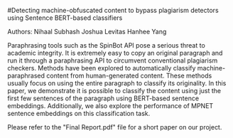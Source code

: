 #Detecting machine-obfuscated content to bypass plagiarism detectors using Sentence BERT-based classifiers

Authors: Nihaal Subhash Joshua Levitas Hanhee Yang

Paraphrasing tools such as the SpinBot API pose a serious threat to academic integrity. It is extremely easy to copy an original paragraph and run it through a paraphrasing API to circumvent conventional plagiarism checkers. Methods have been explored to automatically classify machine-paraphrased content from human-generated content. These methods usually focus on using the entire paragraph to classify its originality. In this paper,
we demonstrate it is possible to classify the content using just the first few sentences of the paragraph using BERT-based sentence embeddings. Additionally, we also explore the performance of MPNET
sentence embeddings on this classification task.

Please refer to the "Final Report.pdf" file for a short paper on our project.